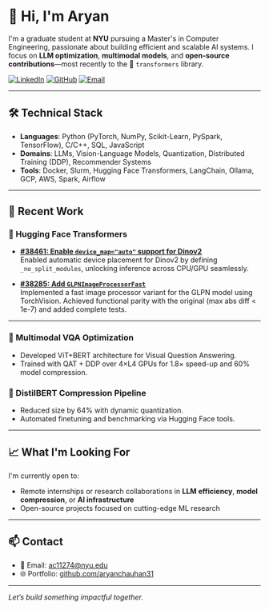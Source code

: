 # 👋 Hi, I'm Aryan 

I'm a graduate student at **NYU** pursuing a Master's in Computer Engineering, passionate about building efficient and scalable AI systems. I focus on **LLM optimization**, **multimodal models**, and **open-source contributions**—most recently to the 🤗 `transformers` library.

[![LinkedIn](https://img.shields.io/badge/LinkedIn-aryanchauhan31-blue?logo=linkedin)](https://linkedin.com/in/aryanchauhan31)
[![GitHub](https://img.shields.io/badge/GitHub-aryanchauhan31-black?logo=github)](https://github.com/aryanchauhan31)
[![Email](https://img.shields.io/badge/Email-ac11274@nyu.edu-red?logo=gmail)](mailto:ac11274@nyu.edu)

---

## 🛠️ Technical Stack

- **Languages**: Python (PyTorch, NumPy, Scikit-Learn, PySpark, TensorFlow), C/C++, SQL, JavaScript
- **Domains**: LLMs, Vision-Language Models, Quantization, Distributed Training (DDP), Recommender Systems
- **Tools**: Docker, Slurm, Hugging Face Transformers, LangChain, Ollama, GCP, AWS, Spark, Airflow

---

## 🚀 Recent Work



### 🤗 Hugging Face Transformers

- **[#38461: Enable `device_map="auto"` support for Dinov2](https://github.com/huggingface/transformers/pull/38461)**  
  Enabled automatic device placement for Dinov2 by defining `_no_split_modules`, unlocking inference across CPU/GPU seamlessly.

- **[#38285: Add `GLPNImageProcessorFast`](https://github.com/huggingface/transformers/pull/38285)**  
  Implemented a fast image processor variant for the GLPN model using TorchVision. Achieved functional parity with the original (max abs diff < 1e-7) and added complete tests.

---

### 📸 Multimodal VQA Optimization
- Developed ViT+BERT architecture for Visual Question Answering.
- Trained with QAT + DDP over 4×L4 GPUs for 1.8× speed-up and 60% model compression.

### 🧠 DistilBERT Compression Pipeline
- Reduced size by 64% with dynamic quantization.
- Automated finetuning and benchmarking via Hugging Face tools.

---

## 📈 What I'm Looking For
I'm currently open to:
- Remote internships or research collaborations in **LLM efficiency**, **model compression**, or **AI infrastructure**
- Open-source projects focused on cutting-edge ML research

---

## 📫 Contact
- 📧 Email: [ac11274@nyu.edu](mailto:ac11274@nyu.edu)
- 🌐 Portfolio: [github.com/aryanchauhan31](https://github.com/aryanchauhan31)

---

*Let’s build something impactful together.*
